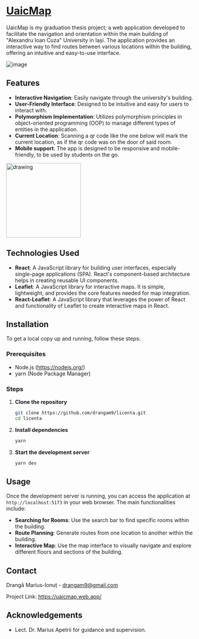 # [UaicMap](https://uaicmap.web.app/) 

UaicMap is my graduation thesis project; a web application developed to facilitate the navigation and orientation within the main building of "Alexandru Ioan Cuza" University in Iași. The application provides an interactive way to find routes between various locations within the building, offering an intuitive and easy-to-use interface.

![image](https://github.com/user-attachments/assets/016f07a9-3611-409d-9f3c-abe5500246b7)


## Features

- **Interactive Navigation**: Easily navigate through the university's building.
- **User-Friendly Interface**: Designed to be intuitive and easy for users to interact with.
- **Polymorphism Implementation**: Utilizes polymorphism principles in object-oriented programming (OOP) to manage different types of entities in the application.
- **Current Location**: Scanning a qr code like the one below will mark the current location, as if the qr code was on the door of said room.
- **Mobile support**: The app is designed to be responsive and mobile-friendly, to be used by students on the go.

<img src="https://github.com/user-attachments/assets/57c115e5-8521-49d9-9869-b6dac0d0147e" alt="drawing" width="200"/>

## Technologies Used

- **React**: A JavaScript library for building user interfaces, especially single-page applications (SPA). React's component-based architecture helps in creating reusable UI components.
- **Leaflet**: A JavaScript library for interactive maps. It is simple, lightweight, and provides the core features needed for map integration.
- **React-Leaflet**: A JavaScript library that leverages the power of React and functionality of Leaflet to create interactive maps in React.

## Installation

To get a local copy up and running, follow these steps:

### Prerequisites

- Node.js (https://nodejs.org/)
- yarn (Node Package Manager)

### Steps

1. **Clone the repository**
   ```sh
   git clone https://github.com/drangam9/licenta.git
   cd licenta
   ```

2. **Install dependencies**
   ```sh
   yarn
   ```

3. **Start the development server**
   ```sh
   yarn dev
   ```

## Usage

Once the development server is running, you can access the application at `http://localhost:5173` in your web browser. The main functionalities include:

- **Searching for Rooms**: Use the search bar to find specific rooms within the building.
- **Route Planning**: Generate routes from one location to another within the building.
- **Interactive Map**: Use the map interface to visually navigate and explore different floors and sections of the building.

## Contact

Drangă Marius-Ionuț - drangam9@gmail.com

Project Link: 
https://uaicmap.web.app/

## Acknowledgements

- Lect. Dr. Marius Apetrii for guidance and supervision.

